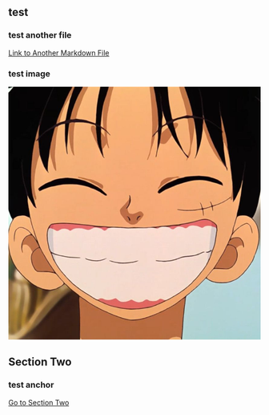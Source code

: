 ## test

### test another file

[Link to Another Markdown File](another-file.md)

### test image

![Image Alt Text](images/luffy.jpeg)

## Section Two

### test anchor

[Go to Section Two](#section-two)
